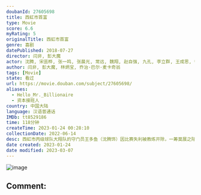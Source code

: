 ```yaml
---
doubanId: 27605698
title: 西虹市首富
type: Movie
score: 6.6
myRating: 5
originalTitle: 西虹市首富
genre: 喜剧
datePublished: 2018-07-27
director: 闫非, 彭大魔
actor: 沈腾, 宋芸桦, 张一鸣, 张晨光, 常远, 魏翔, 赵自强, 九孔, 李立群, 王成思, 徐冬冬, 艾伦, 杨皓宇, 黄才伦, 王力宏, 包贝尔, 郎咸平, 张绍刚, 杨文哲, 陶亮, 王赞, 黄杨, 刘鉴, 杨沅翰, 林炳宝, 骆佳, 陈昊明, 臧一人, 贾舒涵, 柴陆, 迈克尔·, 蓝波儿, 陈九涵
author: 闫非, 彭大魔, 林炳宝, 乔治·巴尔·麦卡奇翁
tags: [Movie]
state: 看过
url: https://movie.douban.com/subject/27605698/
aliases:
  - Hello_Mr._Billionaire
  - 资本接班人
country: 中国大陆
language: 汉语普通话
IMDb: tt8529186
time: 118分钟
createTime: 2023-01-24 00:28:10
collectionDate: 2022-06-14
desc: 西虹市丙级球队大翔队的守门员王多鱼（沈腾饰）因比赛失利被教练开除，一筹莫展之际王多鱼突然收到神秘人士金老板（张晨光饰）的邀请，被告知自己竟然是保险大亨王老太爷（李立群饰）的唯一继承人，遗产高达百...
date created: 2023-01-24
date modified: 2023-03-07
---
```


![image](p2529206747.jpg)

Comment:
---
